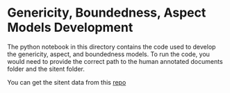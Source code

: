 # Genericity, Boundedness, Aspect Models Development

The python notebook in this directory contains the code used to develop the genericity, aspect, and boundedness models. To run the code, you would need to provide the correct path to the human annotated documents folder and the sitent folder. 

You can get the sitent data from this [repo](https://github.com/annefried/sitent/tree/master/annotated_corpus)
